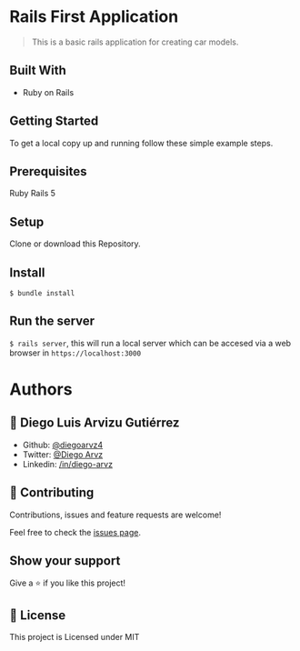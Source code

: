 # Rails First Application

> This is a basic rails application for creating car models.


## Built With

- Ruby on Rails

## Getting Started

To get a local copy up and running follow these simple example steps.

## Prerequisites
  Ruby
  Rails 5

## Setup
  Clone or download this Repository.

## Install
  `$ bundle install`

## Run the server
  `$ rails server`, this will run a local server which can be accesed via a web browser in `https://localhost:3000`

# Authors

## 👤 **Diego Luis Arvizu Gutiérrez**

- Github: [@diegoarvz4](https://github.com/diegoarvz4)
- Twitter: [@Diego Arvz](https://twitter.com/Darvizu_gutier)
- Linkedin: [/in/diego-arvz](https://linkedin.com/linkedinhandle)

## 🤝 Contributing

Contributions, issues and feature requests are welcome!

Feel free to check the [issues page](issues/).

## Show your support

Give a ⭐️ if you like this project!

## 📝 License

This project is Licensed under MIT
